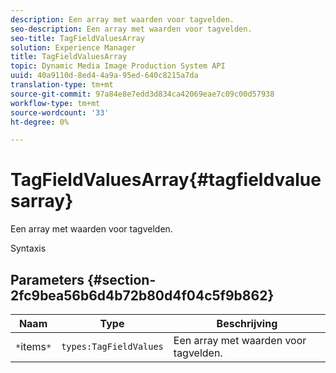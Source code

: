 ```yaml
---
description: Een array met waarden voor tagvelden.
seo-description: Een array met waarden voor tagvelden.
seo-title: TagFieldValuesArray
solution: Experience Manager
title: TagFieldValuesArray
topic: Dynamic Media Image Production System API
uuid: 40a9110d-8ed4-4a9a-95ed-640c8215a7da
translation-type: tm+mt
source-git-commit: 97a84e8e7edd3d834ca42069eae7c09c00d57938
workflow-type: tm+mt
source-wordcount: '33'
ht-degree: 0%

---
```



# TagFieldValuesArray{#tagfieldvaluesarray}

Een array met waarden voor tagvelden.

Syntaxis

## Parameters {#section-2fc9bea56b6d4b72b80d4f04c5f9b862}

| Naam | Type | Beschrijving |
|---|---|---|
| `*`items`*` | `types:TagFieldValues` | Een array met waarden voor tagvelden. |

